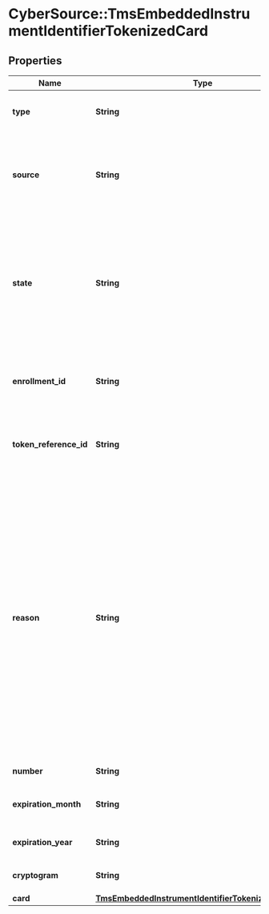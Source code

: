 # CyberSource::TmsEmbeddedInstrumentIdentifierTokenizedCard

## Properties
Name | Type | Description | Notes
------------ | ------------- | ------------- | -------------
**type** | **String** | The network token card association brand Possible Values: - visa - mastercard - americanexpress  | [optional] 
**source** | **String** | This enumeration value indicates the origin of the payment instrument (PAN) and the technique employed to supply the payment instrument data. Possible Values: - TOKEN - ISSUER - ONFILE  | [optional] 
**state** | **String** | State of the network token or network token provision Possible Values: - ACTIVE : Network token is active. - SUSPENDED : Network token is suspended. This state can change back to ACTIVE. - DELETED : This is a final state for a network token instance. - UNPROVISIONED : A previous network token provision was unsuccessful.  | [optional] 
**enrollment_id** | **String** | Unique Identifier for the enrolled PAN. This Id is provided by the card association when a network token is provisioned successfully.  | [optional] 
**token_reference_id** | **String** | Unique Identifier for the network token. This Id is provided by the card association when a network token is provisioned successfully.  | [optional] 
**reason** | **String** | Issuers state for the network token Possible Values: - INVALID_REQUEST : The network token provision request contained invalid data. - CARD_VERIFICATION_FAILED : The network token provision request contained data that could not be verified. - CARD_NOT_ELIGIBLE : Card can currently not be used with issuer for tokenization. - CARD_NOT_ALLOWED : Card can currently not be used with card association for tokenization. - DECLINED : Card can currently not be used with issuer for tokenization. - SERVICE_UNAVAILABLE : The network token service was unavailable or timed out. - SYSTEM_ERROR : An unexpected error occurred with network token service, check configuration.  | [optional] 
**number** | **String** | The token requestors network token  | [optional] 
**expiration_month** | **String** | Two-digit month in which the network token expires.  Format: &#x60;MM&#x60;.  Possible Values: &#x60;01&#x60; through &#x60;12&#x60;.  | [optional] 
**expiration_year** | **String** | Four-digit year in which the network token expires.  Format: &#x60;YYYY&#x60;.  | [optional] 
**cryptogram** | **String** | Generated value used in conjunction with the network token for making a payment.  | [optional] 
**card** | [**TmsEmbeddedInstrumentIdentifierTokenizedCardCard**](TmsEmbeddedInstrumentIdentifierTokenizedCardCard.md) |  | [optional] 


